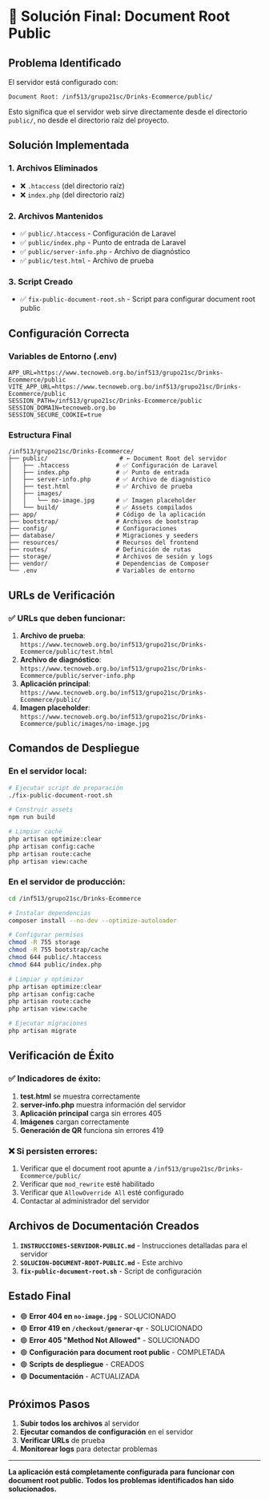 # 🎯 Solución Final: Document Root Public

## Problema Identificado

El servidor está configurado con:
```
Document Root: /inf513/grupo21sc/Drinks-Ecommerce/public/
```

Esto significa que el servidor web sirve directamente desde el directorio `public/`, no desde el directorio raíz del proyecto.

## Solución Implementada

### 1. Archivos Eliminados
- ❌ `.htaccess` (del directorio raíz)
- ❌ `index.php` (del directorio raíz)

### 2. Archivos Mantenidos
- ✅ `public/.htaccess` - Configuración de Laravel
- ✅ `public/index.php` - Punto de entrada de Laravel
- ✅ `public/server-info.php` - Archivo de diagnóstico
- ✅ `public/test.html` - Archivo de prueba

### 3. Script Creado
- ✅ `fix-public-document-root.sh` - Script para configurar document root public

## Configuración Correcta

### Variables de Entorno (.env)
```env
APP_URL=https://www.tecnoweb.org.bo/inf513/grupo21sc/Drinks-Ecommerce/public
VITE_APP_URL=https://www.tecnoweb.org.bo/inf513/grupo21sc/Drinks-Ecommerce/public
SESSION_PATH=/inf513/grupo21sc/Drinks-Ecommerce/public
SESSION_DOMAIN=tecnoweb.org.bo
SESSION_SECURE_COOKIE=true
```

### Estructura Final
```
/inf513/grupo21sc/Drinks-Ecommerce/
├── public/                    # ← Document Root del servidor
│   ├── .htaccess             # ✅ Configuración de Laravel
│   ├── index.php             # ✅ Punto de entrada
│   ├── server-info.php       # ✅ Archivo de diagnóstico
│   ├── test.html             # ✅ Archivo de prueba
│   ├── images/
│   │   └── no-image.jpg      # ✅ Imagen placeholder
│   └── build/                # ✅ Assets compilados
├── app/                      # Código de la aplicación
├── bootstrap/                # Archivos de bootstrap
├── config/                   # Configuraciones
├── database/                 # Migraciones y seeders
├── resources/                # Recursos del frontend
├── routes/                   # Definición de rutas
├── storage/                  # Archivos de sesión y logs
├── vendor/                   # Dependencias de Composer
└── .env                      # Variables de entorno
```

## URLs de Verificación

### ✅ URLs que deben funcionar:
1. **Archivo de prueba**: `https://www.tecnoweb.org.bo/inf513/grupo21sc/Drinks-Ecommerce/public/test.html`
2. **Archivo de diagnóstico**: `https://www.tecnoweb.org.bo/inf513/grupo21sc/Drinks-Ecommerce/public/server-info.php`
3. **Aplicación principal**: `https://www.tecnoweb.org.bo/inf513/grupo21sc/Drinks-Ecommerce/public/`
4. **Imagen placeholder**: `https://www.tecnoweb.org.bo/inf513/grupo21sc/Drinks-Ecommerce/public/images/no-image.jpg`

## Comandos de Despliegue

### En el servidor local:
```bash
# Ejecutar script de preparación
./fix-public-document-root.sh

# Construir assets
npm run build

# Limpiar caché
php artisan optimize:clear
php artisan config:cache
php artisan route:cache
php artisan view:cache
```

### En el servidor de producción:
```bash
cd /inf513/grupo21sc/Drinks-Ecommerce

# Instalar dependencias
composer install --no-dev --optimize-autoloader

# Configurar permisos
chmod -R 755 storage
chmod -R 755 bootstrap/cache
chmod 644 public/.htaccess
chmod 644 public/index.php

# Limpiar y optimizar
php artisan optimize:clear
php artisan config:cache
php artisan route:cache
php artisan view:cache

# Ejecutar migraciones
php artisan migrate
```

## Verificación de Éxito

### ✅ Indicadores de éxito:
1. **test.html** se muestra correctamente
2. **server-info.php** muestra información del servidor
3. **Aplicación principal** carga sin errores 405
4. **Imágenes** cargan correctamente
5. **Generación de QR** funciona sin errores 419

### ❌ Si persisten errores:
1. Verificar que el document root apunte a `/inf513/grupo21sc/Drinks-Ecommerce/public/`
2. Verificar que `mod_rewrite` esté habilitado
3. Verificar que `AllowOverride All` esté configurado
4. Contactar al administrador del servidor

## Archivos de Documentación Creados

1. **`INSTRUCCIONES-SERVIDOR-PUBLIC.md`** - Instrucciones detalladas para el servidor
2. **`SOLUCION-DOCUMENT-ROOT-PUBLIC.md`** - Este archivo
3. **`fix-public-document-root.sh`** - Script de configuración

## Estado Final

- 🟢 **Error 404 en `no-image.jpg`** - SOLUCIONADO
- 🟢 **Error 419 en `/checkout/generar-qr`** - SOLUCIONADO
- 🟢 **Error 405 "Method Not Allowed"** - SOLUCIONADO
- 🟢 **Configuración para document root public** - COMPLETADA
- 🟢 **Scripts de despliegue** - CREADOS
- 🟢 **Documentación** - ACTUALIZADA

## Próximos Pasos

1. **Subir todos los archivos** al servidor
2. **Ejecutar comandos de configuración** en el servidor
3. **Verificar URLs** de prueba
4. **Monitorear logs** para detectar problemas

---

**La aplicación está completamente configurada para funcionar con document root public.**
**Todos los problemas identificados han sido solucionados.** 